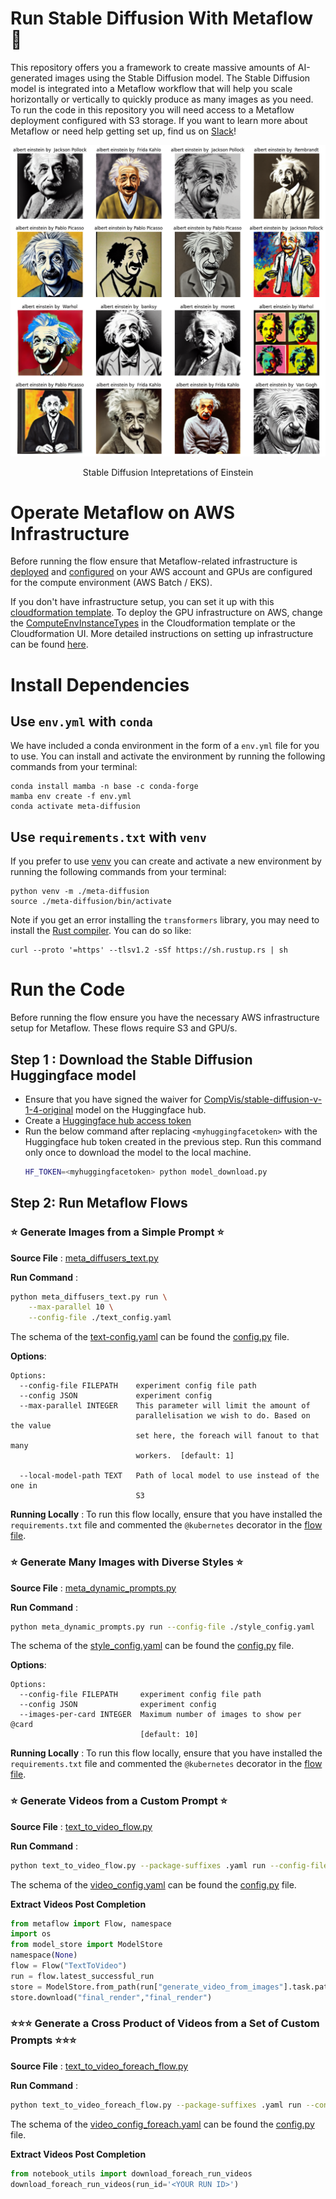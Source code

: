 # Run Stable Diffusion With Metaflow 👋

This repository offers you a framework to create massive amounts of AI-generated images using the Stable Diffusion model.
The Stable Diffusion model is integrated into a Metaflow workflow that will help you scale horizontally or vertically to quickly produce as many images as you need. To run the code in this repository you will need access to a Metaflow deployment configured with S3 storage. If you want to learn more about Metaflow or need help getting set up, find us on [Slack](http://slack.outerbounds.co/)!

![](/images/einstein_grid.png)

<p align = "center">
Stable Diffusion Intepretations of Einstein
</p>

# Operate Metaflow on AWS Infrastructure
Before running the flow ensure that Metaflow-related infrastructure is [deployed](https://outerbounds.com/docs/aws-deployment-guide/) and [configured](https://outerbounds.com/docs/configure-metaflow/) on your AWS account and GPUs are configured for the compute environment (AWS Batch / EKS).

If you don't have infrastructure setup, you can set it up with this [cloudformation template](https://github.com/outerbounds/metaflow-tools/blob/master/aws/cloudformation/metaflow-cfn-template.yml). To deploy the GPU infrastructure on AWS, change the [ComputeEnvInstanceTypes](https://github.com/outerbounds/metaflow-tools/blob/d0da1fa4f9aa6845f8091d06a1b7a99962986c98/aws/cloudformation/metaflow-cfn-template.yml#L42) in the Cloudformation template or the Cloudformation UI. More detailed instructions on setting up infrastructure can be found [here](https://outerbounds.com/docs/cloudformation/).


# Install Dependencies

## Use `env.yml` with `conda`

We have included a conda environment in the form of a `env.yml` file for you to use. You can install and activate the environment by running the following commands from your terminal:
```
conda install mamba -n base -c conda-forge
mamba env create -f env.yml
conda activate meta-diffusion
```

## Use `requirements.txt` with `venv`
If you prefer to use [venv](https://docs.python.org/3/library/venv.html) you can create and activate a new environment by running the following commands from your terminal:
```
python venv -m ./meta-diffusion
source ./meta-diffusion/bin/activate
```
Note if you get an error installing the `transformers` library, you may need to install the [Rust compiler](https://rustup.rs/). You can do so like:
```
curl --proto '=https' --tlsv1.2 -sSf https://sh.rustup.rs | sh
```

# Run the Code
Before running the flow ensure you have the necessary AWS infrastructure setup for Metaflow. These flows require S3 and GPU/s.


## Step 1 : Download the Stable Diffusion Huggingface model
- Ensure that you have signed the waiver for [CompVis/stable-diffusion-v-1-4-original](https://huggingface.co/CompVis/stable-diffusion-v-1-4-original) model on the Huggingface hub.
- Create a [Huggingface hub access token](https://huggingface.co/docs/hub/security-tokens)
- Run the below command after replacing `<myhuggingfacetoken>` with the Huggingface hub token created in the previous step. Run this command only once to download the model to the local machine.
    ```sh
    HF_TOKEN=<myhuggingfacetoken> python model_download.py
    ```

## Step 2: Run Metaflow Flows


### ⭐ Generate Images from a Simple Prompt ⭐
**Source File** : [meta_diffusers_text.py](./meta_diffusers_text.py)


**Run Command** :
```sh
python meta_diffusers_text.py run \
    --max-parallel 10 \
    --config-file ./text_config.yaml
```

The schema of the [text-config.yaml](./text_config.yaml) can be found the [config.py](./config.py) file.

**Options**:
```
Options:
  --config-file FILEPATH    experiment config file path
  --config JSON             experiment config
  --max-parallel INTEGER    This parameter will limit the amount of
                            parallelisation we wish to do. Based on the value
                            set here, the foreach will fanout to that many
                            workers.  [default: 1]

  --local-model-path TEXT   Path of local model to use instead of the one in
                            S3
```

**Running Locally** : To run this flow locally, ensure that you have installed the `requirements.txt` file and commented the `@kubernetes` decorator in the [flow file](./meta_diffusers_text.py).


### ⭐ Generate Many Images with Diverse Styles ⭐
**Source File** : [meta_dynamic_prompts.py](./meta_dynamic_prompts.py)

**Run Command** :
```sh
python meta_dynamic_prompts.py run --config-file ./style_config.yaml
```
The schema of the [style_config.yaml](./style_config.yaml) can be found the [config.py](./config.py) file.

**Options**:
```
Options:
  --config-file FILEPATH     experiment config file path
  --config JSON              experiment config
  --images-per-card INTEGER  Maximum number of images to show per @card
                             [default: 10]
```

**Running Locally** : To run this flow locally, ensure that you have installed the `requirements.txt` file and commented the `@kubernetes` decorator in the [flow file](./meta_dynamic_prompts.py).


### ⭐ Generate Videos from a Custom Prompt ⭐

**Source File** : [text_to_video_flow.py](./text_to_video_flow.py)

**Run Command** :
```sh
python text_to_video_flow.py --package-suffixes .yaml run --config-file ./video_config.yaml
```
The schema of the [video_config.yaml](./video_config.yaml) can be found the [config.py](./config.py) file.

**Extract Videos Post Completion**
```python
from metaflow import Flow, namespace
import os
from model_store import ModelStore
namespace(None)
flow = Flow("TextToVideo")
run = flow.latest_successful_run
store = ModelStore.from_path(run["generate_video_from_images"].task.pathspec)
store.download("final_render","final_render")
```

### ⭐⭐⭐ Generate a Cross Product of Videos from a Set of Custom Prompts ⭐⭐⭐
**Source File** : [text_to_video_foreach_flow.py](./text_to_video_foreach_flow.py)

**Run Command** :
```sh
python text_to_video_foreach_flow.py --package-suffixes .yaml run --config-file style_video.yaml
```
The schema of the [video_config_foreach.yaml](./video_config_foreach.yaml) can be found the [config.py](./config.py) file.

**Extract Videos Post Completion**
```python
from notebook_utils import download_foreach_run_videos
download_foreach_run_videos(run_id='<YOUR RUN ID>')
```